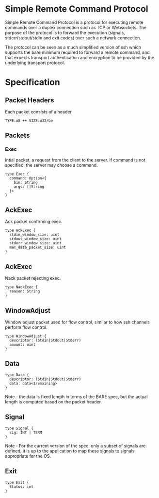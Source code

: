 # Simple Remote Command Protocol

Simple Remote Command Protocol is a protocol for executing remote commands
over a duplex connection such as TCP or Websockets. The purpose of the protocol
is to forward the execution (signals, stderr/stdout/stdin and exit codes) over
such a network connection.

The protocol can be seen as a much simplified version of ssh which supports
the bare minimum required to forward a remote command, and that expects transport
authentication and encryption to be provided by the underlying transport protocol.

# Specification

## Packet Headers

Each packet consists of a header

``` TYPE:u8 ++ SIZE:u32/be  ```

## Packets

### Exec

Intial packet, a request from the client to the server. If command is not specified, the server may 
choose a command.

```
type Exec {
  command: Option<{
    bin: String
    args: []String
  }>
}
```

## AckExec

Ack packet confirming exec.

```
type AckExec {
  stdin_window_size: uint
  stdout_window_size: uint
  stderr_window_size: uint
  max_data_packet_size: uint
}
```


## AckExec

Nack packet rejecting exec.

```
type NackExec {
  reason: String
}
```


## WindowAdjust

Window adjust packet used for flow control, similar to how ssh channels perform flow control.

```
type WindowAdjust {
  descriptor: (Stdin|Stdout|Stderr)
  amount: uint
}
```

## Data

```
type Data {
  descriptor: (Stdin|Stdout|Stderr)
  data: data<$remaining>
}
```

Note - the data is fixed length in terms of the BARE spec, but the actual length is computed based on the
packet header.

## Signal

```
type Signal {
  sig: INT | TERM
}
```

Note - For the current version of the spec, only a subset of signals are defined, it is up to the application
to map these signals to signals appropriate for the OS.

## Exit

```
type Exit {
  Status: int
}
```

